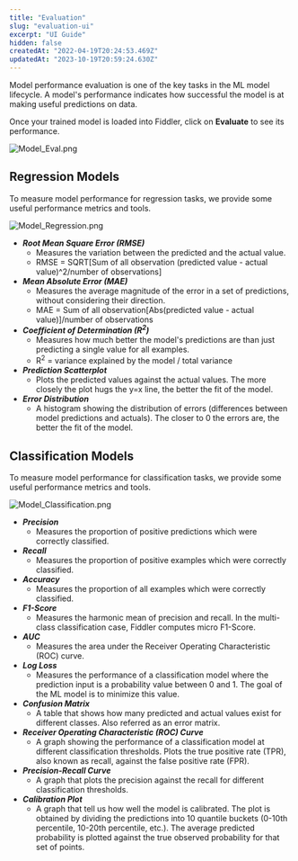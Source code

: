 ```yaml
---
title: "Evaluation"
slug: "evaluation-ui"
excerpt: "UI Guide"
hidden: false
createdAt: "2022-04-19T20:24:53.469Z"
updatedAt: "2023-10-19T20:59:24.630Z"
---
```

Model performance evaluation is one of the key tasks in the ML model lifecycle. A model's performance indicates how successful the model is at making useful predictions on data.

Once your trained model is loaded into Fiddler, click on **Evaluate** to see its performance.

![](https://files.readme.io/2eac9b7-Model_Eval.png "Model_Eval.png")

## Regression Models

To measure model performance for regression tasks, we provide some useful performance metrics and tools.

![](https://files.readme.io/e7e7a01-Model_Regression.png "Model_Regression.png")

- **_Root Mean Square Error (RMSE)_**
  - Measures the variation between the predicted and the actual value.
  - RMSE = SQRT[Sum of all observation (predicted value - actual value)^2/number of observations]
- **_Mean Absolute Error (MAE)_**
  - Measures the average magnitude of the error in a set of predictions, without considering their direction.
  - MAE = Sum of all observation[Abs(predicted value - actual value)]/number of observations
- **_Coefficient of Determination (R<sup>2</sup>)_**
  - Measures how much better the model's predictions are than just predicting a single value for all examples.
  - R<sup>2</sup> = variance explained by the model / total variance
- **_Prediction Scatterplot_**
  - Plots the predicted values against the actual values. The more closely the plot hugs the y=x line, the better the fit of the model.
- **_Error Distribution_**
  - A histogram showing the distribution of errors (differences between model predictions and actuals). The closer to 0 the errors are, the better the fit of the model.

## Classification Models

To measure model performance for classification tasks, we provide some useful performance metrics and tools.

![](https://files.readme.io/b60acfb-Model_Classification.png "Model_Classification.png")

- **_Precision_**
  - Measures the proportion of positive predictions which were correctly classified.
- **_Recall_**
  - Measures the proportion of positive examples which were correctly classified.
- **_Accuracy_**
  - Measures the proportion of all examples which were correctly classified.
- **_F1-Score_**
  - Measures the harmonic mean of precision and recall. In the multi-class classification case, Fiddler computes micro F1-Score.
- **_AUC_**
  - Measures the area under the Receiver Operating Characteristic (ROC) curve.
- **_Log Loss_**
  - Measures the performance of a classification model where the prediction input is a probability value between 0 and 1. The goal of the ML model is to minimize this value.
- **_Confusion Matrix_**
  - A table that shows how many predicted and actual values exist for different classes. Also referred as an error matrix.
- **_Receiver Operating Characteristic (ROC) Curve_**
  - A graph showing the performance of a classification model at different classification thresholds. Plots the true positive rate (TPR), also known as recall, against the false positive rate (FPR).
- **_Precision-Recall Curve_**
  - A graph that plots the precision against the recall for different classification thresholds.
- **_Calibration Plot_**
  - A graph that tell us how well the model is calibrated. The plot is obtained by dividing the predictions into 10 quantile buckets (0-10th percentile, 10-20th percentile, etc.). The average predicted probability is plotted against the true observed probability for that set of points.